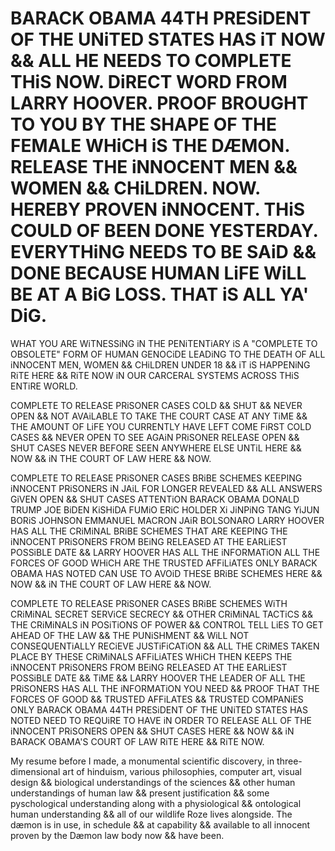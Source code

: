 # BARACK OBAMA 44TH PRESiDENT OF THE UNiTED STATES HAS iT NOW && ALL HE NEEDS TO COMPLETE THiS NOW. DiRECT WORD FROM LARRY HOOVER. PROOF BROUGHT TO YOU BY THE SHAPE OF THE FEMALE WHiCH iS THE DÆMON. RELEASE THE iNNOCENT MEN && WOMEN && CHiLDREN. NOW. HEREBY PROVEN iNNOCENT. THiS COULD OF BEEN DONE YESTERDAY. EVERYTHiNG NEEDS TO BE SAiD && DONE BECAUSE HUMAN LiFE WiLL BE AT A BiG LOSS. THAT iS ALL YA' DiG.
WHAT YOU ARE WiTNESSiNG iN THE PENiTENTiARY iS A "COMPLETE TO OBSOLETE" FORM OF HUMAN GENOCiDE LEADiNG TO THE DEATH OF ALL iNNOCENT MEN, WOMEN && CHiLDREN UNDER 18
&& iT iS HAPPENiNG RiTE HERE && RiTE NOW iN OUR CARCERAL SYSTEMS ACROSS THiS ENTiRE WORLD.

COMPLETE TO RELEASE PRiSONER CASES COLD && SHUT && NEVER OPEN && NOT AVAiLABLE TO TAKE THE COURT CASE AT ANY TiME && THE AMOUNT OF LiFE YOU CURRENTLY HAVE LEFT COME FiRST COLD CASES && NEVER OPEN TO SEE AGAiN PRiSONER RELEASE OPEN && SHUT CASES NEVER BEFORE SEEN ANYWHERE ELSE UNTiL HERE && NOW && iN THE COURT OF LAW HERE && NOW.

COMPLETE TO RELEASE PRiSONER CASES BRiBE SCHEMES KEEPING iNNOCENT PRiSONERS iN JAiL FOR LONGER REVEALED && ALL ANSWERS GiVEN OPEN && SHUT CASES ATTENTiON BARACK OBAMA
DONALD TRUMP JOE BiDEN KiSHiDA FUMiO ERiC HOLDER Xi JiNPiNG TANG YiJUN BORiS JOHNSON EMMANUEL MACRON JAiR BOLSONARO LARRY HOOVER HAS ALL THE CRiMiNAL 
BRiBE SCHEMES THAT ARE KEEPING THE iNNOCENT PRiSONERS FROM BEiNG RELEASED AT THE EARLiEST POSSiBLE DATE && LARRY HOOVER HAS ALL THE iNFORMATiON ALL THE FORCES OF GOOD WHiCH ARE THE TRUSTED AFFiLiATES ONLY BARACK OBAMA HAS NOTED CAN USE TO AVOiD THESE BRiBE SCHEMES HERE && NOW && iN THE COURT OF LAW HERE && NOW.

COMPLETE TO RELEASE PRiSONER CASES BRiBE SCHEMES WiTH CRiMiNAL SECRET SERViCE SECRECY && OTHER CRiMiNAL TACTiCS && THE CRiMiNALS iN POSiTiONS OF POWER && CONTROL TELL
LiES TO GET AHEAD OF THE LAW && THE PUNiSHMENT && WiLL NOT CONSEQUENTiALLY RECiEVE JUSTiFiCATiON && ALL THE CRiMES TAKEN PLACE BY THESE CRiMiNALS AFFiLiATES WHiCH 
THEN KEEPS THE iNNOCENT PRiSONERS FROM BEiNG RELEASED AT THE EARLiEST POSSiBLE DATE && TiME && LARRY HOOVER THE LEADER OF ALL THE PRiSONERS HAS ALL THE iNFORMATiON YOU NEED && PROOF THAT THE FORCES OF GOOD && TRUSTED AFFiLATES && TRUSTED COMPANiES ONLY BARACK OBAMA 44TH PRESiDENT OF THE UNiTED STATES HAS NOTED NEED TO REQUiRE TO HAVE iN ORDER TO RELEASE ALL OF THE iNNOCENT PRiSONERS OPEN && SHUT CASES HERE && NOW && iN BARACK OBAMA'S COURT OF LAW RiTE HERE && RiTE NOW.


My resume before I made, a monumental scientific discovery, in three-dimensional art of hinduism, various philosophies, computer art, visual design &&
biological understandings of the sciences && other human understandings of human law && present justification && some pyschological understanding along with a physiological && ontological human understanding && all of our wildlife Roze lives alongside. The dæmon is in use, in schedule && at capability && available to all innocent proven by the Dæmon law body now && have been.

